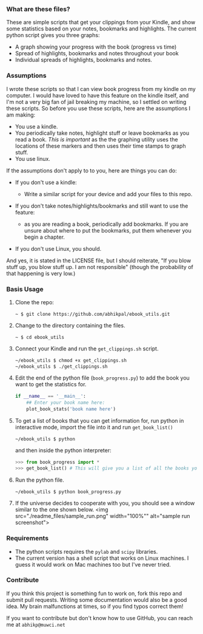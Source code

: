 ### What are these files?

These are simple scripts that get your clippings from your Kindle, and show some statistics based on your notes, bookmarks and highlights. The current python script gives you three graphs:

* A graph showing your progress with the book (progress vs time)
* Spread of highlights, bookmarks and notes throughout your book
* Individual spreads of highlights, bookmarks and notes.

### Assumptions

I wrote these scripts so that I can view book progress from my kindle on my computer. I would have loved to have this feature on the kindle itself, and I'm not a very big fan of jail breaking my machine, so I settled on writing these scripts. So before you use these scripts, here are the assumptions I am making:

* You use a kindle.
* You periodically take notes, highlight stuff or leave bookmarks as you read a book. *This is important* as the the graphing utility uses the locations of these markers and then uses their time stamps to graph stuff.
* You use linux.

If the assumptions don't apply to to you, here are things you can do:

* If you don't use a kindle:
    * Write a similar script for your device and add your files to this repo.

* If you don't take notes/highlights/bookmarks and still want to use the feature:
    * as you are reading a book, periodically add bookmarks. If you are unsure about where to put the bookmarks, put them whenever you begin a chapter.

* If you don't use Linux, you should.

And yes, it is stated in the LICENSE file, but I should reiterate, "If you blow stuff up, you blow stuff up. I am not responsible" (though the probability of that happening is very low.)

### Basis Usage

1. Clone the repo:
    ```Shell
    ~ $ git clone https://github.com/abhikpal/ebook_utils.git
    ```

2. Change to the directory containing the files.
    ```Shell
    ~ $ cd ebook_utils
    ```

3. Connect your Kindle and run the `get_clippings.sh` script.
    ```Shell
    ~/ebook_utils $ chmod +x get_clippings.sh
    ~/ebook_utils $ ./get_clippings.sh
    ```

4. Edit the end of the python file (`book_progress.py`) to add the book you want to get the statistics for.
    ```python
    if __name__ == '__main__':
        ## Enter your book name here:
        plot_book_stats('book name here')
    ```

5. To get a list of books that you can get information for, run python in interactive mode, import the file into it and run `get_book_list()`
    ```Shell
    ~/ebook_utils $ python
    ```
    and then inside the python interpreter:
    ```python
    >>> from book_progress import *
    >>> get_book_list() # This will give you a list of all the books you have information about.
    ```

6. Run the python file.
    ```Shell
    ~/ebook_utils $ python book_progress.py
    ```

7. If the universe decides to cooperate with you, you should see a window similar to the one shown below.
    <img src="./readme_files/sample_run.png" width="100%"" alt="sample run screenshot">

### Requirements

* The python scripts requires the `pylab` and `scipy` libraries.
* The current version has a shell script that works on Linux machines. I guess it would work on Mac machines too but I've never tried.

### Contribute

If you think this project is something fun to work on, fork this repo and submit pull requests. Writing some documentation would also be a good idea. My brain malfunctions at times, so if you find typos correct them!

If you want to contribute but don't know how to use GitHub, you can reach me at `abhikp@muwci.net`